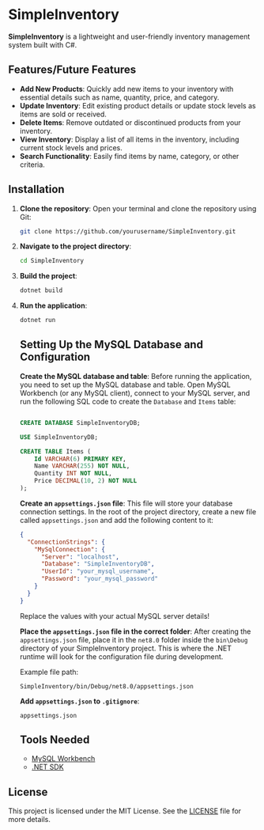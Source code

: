 # SimpleInventory

**SimpleInventory** is a lightweight and user-friendly inventory management system built with C#.

## Features/Future Features

- **Add New Products**: Quickly add new items to your inventory with essential details such as name, quantity, price, and category.
- **Update Inventory**: Edit existing product details or update stock levels as items are sold or received.
- **Delete Items**: Remove outdated or discontinued products from your inventory.
- **View Inventory**: Display a list of all items in the inventory, including current stock levels and prices.
- **Search Functionality**: Easily find items by name, category, or other criteria.

## Installation

1. **Clone the repository**: Open your terminal and clone the repository using Git:

    ```bash
    git clone https://github.com/yourusername/SimpleInventory.git
    ```

2. **Navigate to the project directory**:

    ```bash
    cd SimpleInventory
    ```

3. **Build the project**:

    ```bash
    dotnet build
    ```

4. **Run the application**:

    ```bash
    dotnet run
    ```

    ## Setting Up the MySQL Database and Configuration

    **Create the MySQL database and table**: Before running the application, you need to set up the MySQL database and table. Open MySQL Workbench (or any MySQL client), connect to your MySQL server, and run the following SQL code to create the `Database` and `Items` table:

    ```sql
    
    CREATE DATABASE SimpleInventoryDB;
    
    USE SimpleInventoryDB;
    
    CREATE TABLE Items (
        Id VARCHAR(6) PRIMARY KEY,
        Name VARCHAR(255) NOT NULL,
        Quantity INT NOT NULL,
        Price DECIMAL(10, 2) NOT NULL
    );
    ```

    **Create an `appsettings.json` file**: This file will store your database connection settings. In the root of the project directory, create a new file called `appsettings.json` and add the following content to it:

    ```json
    {
      "ConnectionStrings": {
        "MySqlConnection": {
          "Server": "localhost",
          "Database": "SimpleInventoryDB",
          "UserId": "your_mysql_username",
          "Password": "your_mysql_password"
        }
      }
    }
    ```

    
    Replace the values with your actual MySQL server details!

    **Place the `appsettings.json` file in the correct folder**: After creating the `appsettings.json` file, place it in the `net8.0` folder inside the `bin\Debug` directory of your SimpleInventory project. This is where the .NET runtime will look for the configuration file during development.

    Example file path:
    ```
    SimpleInventory/bin/Debug/net8.0/appsettings.json
    ```
   
    **Add `appsettings.json` to `.gitignore`**:

    ```
    appsettings.json
    ```


    ## Tools Needed
    - [MySQL Workbench](https://dev.mysql.com/downloads/workbench/)
    - [.NET SDK](https://dotnet.microsoft.com/download)

    
## License

This project is licensed under the MIT License. See the [LICENSE](LICENSE.txt) file for more details.
